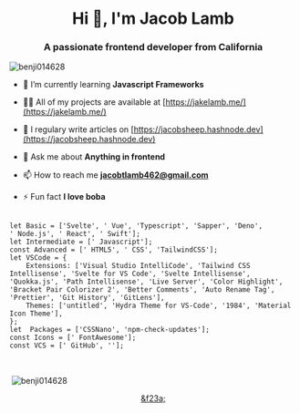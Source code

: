 <h1 align="center">Hi 👋, I'm Jacob Lamb</h1>
<h3 align="center">A passionate frontend developer from California</h3>

<p align="left"> <img src="https://komarev.com/ghpvc/?username=benji014628" alt="benji014628" /> </p>

- 🌱 I’m currently learning **Javascript Frameworks**

- 👨‍💻 All of my projects are available at [https://jakelamb.me/](https://jakelamb.me/)

- 📝 I regulary write articles on [https://jacobsheep.hashnode.dev](https://jacobsheep.hashnode.dev)

- 💬 Ask me about **Anything in frontend**

- 📫 How to reach me **jacobtlamb462@gmail.com**

- ⚡ Fun fact **I love boba**

<pre>
							<code>
let Basic = ['Svelte', '<i class="fab fa-vuejs"></i>&nbsp;Vue', 'Typescript', 'Sapper', 'Deno', '<i class="fab fa-node-js"></i>&nbsp;Node.js', '<i aria-label="react-i" class="fab fa-react"></i>&nbsp;React', '<i aria-label="swift-i" class="fab fa-swift"></i>&nbsp;Swift'];
let Intermediate = ['<i aria-label="js-i" class="fab fa-js-square"></i>&nbsp;Javascript'];
const Advanced = ['<i aria-label="html-i" class="fab fa-html5"></i>&nbsp;HTML5', '<i aria-label="css-i" class="fab fa-css3"></i>&nbsp;CSS', 'TailwindCSS'];
let VSCode = &#123;
	Extensions: ['Visual Studio IntelliCode', 'Tailwind CSS Intellisense', 'Svelte for VS Code', 'Svelte Intellisense', 'Quokka.js', 'Path Intellisense', 'Live Server', 'Color Highlight', 'Bracket Pair Colorizer 2', 'Better Comments', 'Auto Rename Tag', 'Prettier', 'Git History', 'GitLens'],
	Themes: ['untitled', 'Hydra Theme for VS-Code', '1984', 'Material Icon Theme'],
&#125;;
let <i class="fab fa-npm fa-lg"></i>&nbsp;Packages = ['CSSNano', 'npm-check-updates'];
const Icons = ['<i class="fab fa-font-awesome"></i>&nbsp;FontAwesome'];
const VCS = ['<i aria-label="github" class="fab fa-github"></i> GitHub', '<i aria-label="git" class="fab fa-git"></i>'];
							</code>
						</pre>

<p>&nbsp;<img align="center" src="https://github-readme-stats.vercel.app/api?username=benji014628&show_icons=true" alt="benji014628" /></p>

<div align="center"> 
<a aria-label="instagram-link" href="https://www.instagram.com/jacob_lamb.jt/" target="_blank" rel="noreferrer" class="icon"><i aria-label="instagram-i" class="fab fa-instagram-square fa-2x"></i></a>
<a aria-label="facebook-link" href="https://www.facebook.com/jacob.lamb.1460/" target="_blank" rel="noreferrer" class="icon"><i aria-label="facebook-i" class="fab fa-facebook-square fa-2x"></i></a>
<a aria-label="twitter-link" href="https://twitter.com/JakeL725" target="_blank" rel="noreferrer" class="icon"><i aria-label="twitter-i" class="fab fa-twitter-square fa-2x"></i></a>
<a aria-label="hashnode-link" href="https://jacobsheep.hashnode.dev/" target="_blank" rel="noreferrer" class="icon">
<a href="https://stackoverflow.com/users/lambsbaaacode" target="_blank" rel="noreferrer"><i class="fab fa-stack-overflow"></i></a>
<a href="https://medium.com/@jacobtlamb462" target="_blank" rel="noreferrer">&f23a;</a>
</div>
